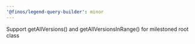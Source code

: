 ```yaml
---
'@finos/legend-query-builder': minor
---
```


Support getAllVersions() and getAllVersionsInRange() for milestoned root class

